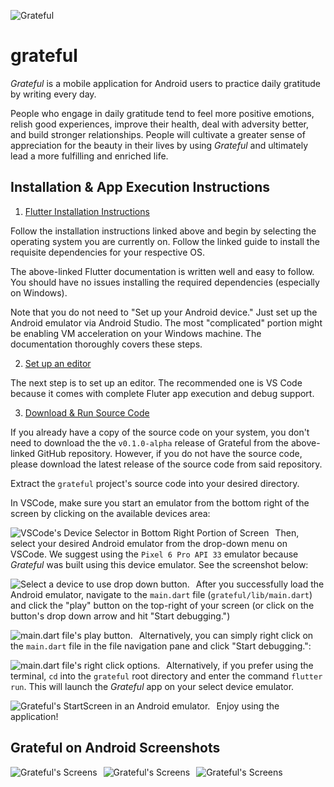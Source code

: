 ![Grateful](https://i.imgur.com/Q1x0ghO.png)

# grateful

*Grateful* is a mobile application for Android users to practice daily gratitude
by writing every day.

People who engage in daily gratitude tend to feel more positive emotions, relish
good experiences, improve their health, deal with adversity better, and build
stronger relationships. People will cultivate a greater sense of appreciation
for the beauty in their lives by using *Grateful* and ultimately lead a more
fulfilling and enriched life.

## Installation & App Execution Instructions

1. [Flutter Installation Instructions](https://docs.flutter.dev/get-started/install)

Follow the installation instructions linked above and begin by selecting the
operating system you are currently on. Follow the linked guide to install the
requisite dependencies for your respective OS.

The above-linked Flutter documentation is written well and easy to follow. You
should have no issues installing the required dependencies (especially on
Windows).

Note that you do not need to "Set up your Android device." Just set up the
Android emulator via Android Studio. The most "complicated" portion might be
enabling VM acceleration on your Windows machine. The documentation thoroughly
covers these steps.

2. [Set up an editor](https://docs.flutter.dev/get-started/editor?tab=vscode)

The next step is to set up an editor. The recommended one is VS Code because
it comes with complete Fluter app execution and debug support.

3. [Download & Run Source Code](https://github.com/aTamarsh/grateful/releases/tag/v0.1.0-alpha)

If you already have a copy of the source code on your system, you don't need to
download the the `v0.1.0-alpha` release of Grateful from the above-linked
GitHub repository. However, if you do not have the source code, please download
the latest release of the source code from said repository.

Extract the `grateful` project's source code into your desired directory.

In VSCode, make sure you start an emulator from the bottom right of the screen
by clicking on the available devices area:

<img src="https://i.imgur.com/wwCuN8G.png"
  alt="VSCode's Device Selector in Bottom Right Portion of Screen"
  style="float: left; margin-right: 10px;"
/>

Then, select your desired Android emulator from the drop-down menu on VSCode. We
suggest using the `Pixel 6 Pro API 33` emulator because *Grateful* was built
using this device emulator. See the screenshot below:

<img src="https://i.imgur.com/qouCH72.png"
  alt="Select a device to use drop down button."
  style="float: left; margin-right: 10px;"
/>

After you successfully load the Android emulator, navigate to the `main.dart`
file (`grateful/lib/main.dart`) and click the "play" button on the top-right of
your screen (or click on the button's drop down arrow and hit "Start debugging.")

<img src="https://i.imgur.com/YRbB5Co.png"
  alt="main.dart file's play button."
  style="float: left; margin-right: 10px;"
/>

Alternatively, you can simply right click on the `main.dart` file in the file
navigation pane and click "Start debugging.": 

<img src="https://i.imgur.com/UcSnE1M.png"
  alt="main.dart file's right click options."
  style="float: left; margin-right: 10px;"
/>

Alternatively, if you prefer using the terminal, `cd` into the `grateful` root 
directory and enter the command `flutter run`. This will launch the *Grateful*
app on your select device emulator.

<img src="https://i.imgur.com/Zmr7rhV.png"
  alt="Grateful's StartScreen in an Android emulator."
  style="float: left; margin-right: 10px;"
/>

Enjoy using the application!

## Grateful on Android Screenshots

<img src="https://i.imgur.com/hGOu4mZ.png"
  alt="Grateful's Screens"
  style="float: left; margin-right: 10px;"
/>

<img src="https://i.imgur.com/OZRRYfr.png"
  alt="Grateful's Screens"
  style="float: left; margin-right: 10px;"
/>

<img src="https://i.imgur.com/MyhNpEj.png"
  alt="Grateful's Screens"
  style="float: left; margin-right: 10px;"
/>
